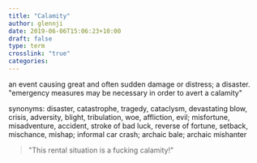 ```yaml
---
title: "Calamity"
author: glennji
date: 2019-06-06T15:06:23+10:00
draft: false
type: term
crosslink: "true"
categories:
---
```

an event causing great and often sudden damage or distress; a disaster.
"emergency measures may be necessary in order to avert a calamity"

synonyms:	disaster, catastrophe, tragedy, cataclysm, devastating blow, crisis, adversity, blight, tribulation, woe, affliction, evil; misfortune, misadventure, accident, stroke of bad luck, reverse of fortune, setback, mischance, mishap; informal car crash; archaic bale; archaic mishanter

> "This rental situation is a fucking calamity!"
